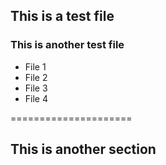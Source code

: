 ## This is a test file
### This is another test file

* File 1
* File 2
* File 3
* File 4

=====================

## This is another section